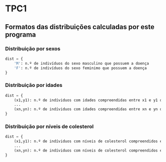 # TPC1

## Formatos das distribuições calculadas por este programa
### Distribuição por sexos
```py
dist = {
    'M': n.º de indivíduos do sexo masculino que possuem a doença
    'F': n.º de indivíduos do sexo feminimo que possuem a doença
}
```

### Distribuição por idades
```py
dist = {
    (x1,y1): n.º de indíviduos com idades compreendidas entre x1 e y1 que possuem a doença.
    ...
    (xn,yn): n.º de indíviduos com idades compreendidas entre xn e yn que possuem a doença.
}
```

### Distribuição por níveis de colesterol
```py
dist = {
    (x1,y1): n.º de indíviduos com níveis de colesterol compreendidos entre x1 e y1 que possuem a doença.
    ...
    (xn,yn): n.º de indíviduos com níveis de colesterol compreendidos entre xn e yn que possuem a doença.
}
```